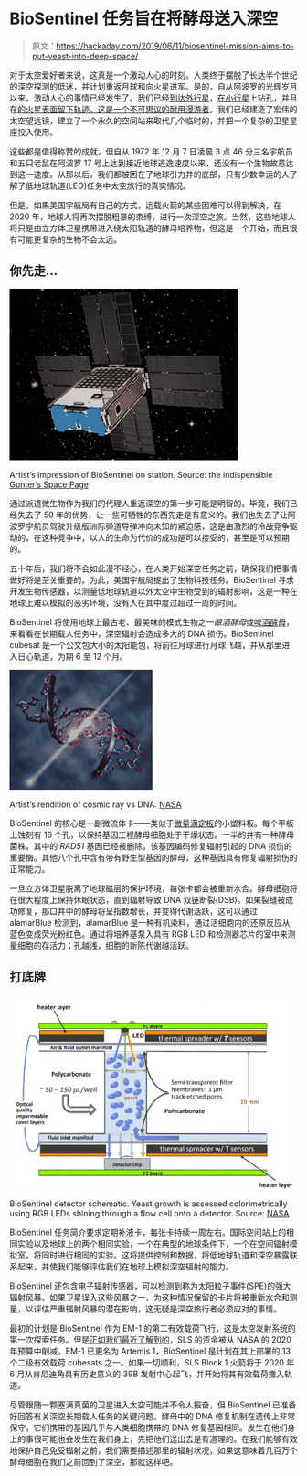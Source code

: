 # BioSentinel 任务旨在将酵母送入深空

> 原文：<https://hackaday.com/2019/06/11/biosentinel-mission-aims-to-put-yeast-into-deep-space/>

对于太空爱好者来说，这真是一个激动人心的时刻。人类终于摆脱了长达半个世纪的深空探测的低迷，并计划重返月球和向火星进军。是的，自从阿波罗的光辉岁月以来，激动人心的事情已经发生了。我们已经[到达外行星](https://hackaday.com/2018/05/25/hacking-when-it-counts-the-pioneer-missions/)，[在小行星](https://hackaday.com/2019/03/27/extraterrestrial-excavation-digging-holes-on-other-worlds/)上钻孔，并且在[的火星表面留下轨迹，这是一个不可思议的耐用漫游者](https://hackaday.com/2019/03/11/engineering-for-the-long-haul-the-nasa-way/)。我们已经建造了宏伟的太空望远镜，建立了一个永久的空间站来取代几个临时的，并把一个复杂的卫星星座投入使用。

这些都是值得称赞的成就，但自从 1972 年 12 月 7 日凌晨 3 点 46 分三名宇航员和五只老鼠在阿波罗 17 号上达到接近地球逃逸速度以来，还没有一个生物故意达到这一速度。从那以后，我们都被困在了地球引力井的底部，只有少数幸运的人了解了低地球轨道(LEO)任务中太空旅行的真实情况。

但是，如果美国宇航局有自己的方式，运载火箭的某些困难可以得到解决，在 2020 年，地球人将再次摆脱粗暴的束缚，进行一次深空之旅。当然，这些地球人将只是由立方体卫星携带进入绕太阳轨道的酵母培养物，但这是一个开始，而且很有可能更复杂的生物不会太远。

## 你先走…

[![](img/625482df43ce10a04300f5a8f1e153e7.png)](https://hackaday.com/wp-content/uploads/2019/05/biosentinel__2.jpg)

Artist’s impression of BioSentinel on station. Source: the indispensible [Gunter’s Space Page](https://space.skyrocket.de/doc_sdat/biosentinel.htm)

通过派遣微生物作为我们的代理人重返深空的第一步可能是明智的。毕竟，我们已经失去了 50 年的优势，让一些可牺牲的东西先走是有意义的。我们也失去了让阿波罗宇航员驾驶升级版洲际弹道导弹冲向未知的紧迫感，这是由激烈的冷战竞争驱动的，在这种竞争中，以人的生命为代价的成功是可以接受的，甚至是可以预期的。

五十年后，我们将不会如此漫不经心，在人类开始深空任务之前，确保我们把事情做好将是至关重要的。为此，美国宇航局提出了生物科技任务。BioSentinel 寻求开发生物传感器，以测量低地球轨道以外太空中生物受到的辐射影响，这是一种在地球上难以模拟的恶劣环境，没有人在其中度过超过一周的时间。

BioSentinel 将使用地球上最古老、最美味的模式生物之一*酿酒酵母*或[啤酒酵母](https://en.wikipedia.org/wiki/Saccharomyces_cerevisiae)，来看看在长期载人任务中，深空辐射会造成多大的 DNA 损伤。BioSentinel cubesat 是一个公文包大小的太阳能包，将前往月球进行月球飞越，并从那里进入日心轨道，为期 6 至 12 个月。

[![](img/c0b7e037930a06cb489ea24f397dea4f.png)](https://hackaday.com/wp-content/uploads/2019/06/dna.png)

Artist’s rendition of cosmic ray vs DNA. [NASA](https://www.nasa.gov/centers/ames/engineering/projects/biosentinel.html)

BioSentinel 的核心是一副微流体卡——类似于[微量滴定板](https://hackaday.com/2017/06/23/go-small-get-big-the-hack-that-revolutionized-bioscience/)的小塑料板。每个平板上蚀刻有 16 个孔，以保持基因工程酵母细胞处于干燥状态。一半的井有一种酵母菌株，其中的 *RAD51* 基因已经被删除，该基因编码修复辐射引起的 DNA 损伤的重要酶。其他八个孔中含有带有野生型基因的酵母，这种基因具有修复辐射损伤的正常能力。

一旦立方体卫星脱离了地球磁层的保护环境，每张卡都会被重新水合。酵母细胞将在很大程度上保持休眠状态，直到辐射导致 DNA 双链断裂(DSB)。如果裂缝被成功修复，那口井中的酵母将呈指数增长，并变得代谢活跃，这可以通过 alamarBlue 检测到，alamarBlue 是一种有机染料，通过活细胞内的还原反应从蓝色变成荧光粉红色。通过将培养基泵入具有 RGB LED 和检测器芯片的室中来测量细胞的存活力；孔越浅，细胞的新陈代谢越活跃。

## 打底牌

[![](img/022e3d103f91297df644f28e1d69e93c.png)](https://hackaday.com/wp-content/uploads/2019/05/biosentinel-detector.png)

BioSentinel detector schematic. Yeast growth is assessed colorimetrically using RGB LEDs shining through a flow cell onto a detector. Source: [NASA](http://mstl.atl.calpoly.edu/~bklofas/Presentations/DevelopersWorkshop2014/Ricco_BioSentinel.pdf)

BioSentinel 任务简介要求定期补液卡，每张卡持续一周左右。国际空间站上的相同实验以及地球上的两个相同实验，一个在典型的地球条件下，一个在空间辐射模拟室，将同时进行相同的实验。这将提供控制和数据，将低地球轨道和深空暴露联系起来，并使我们能够评估我们在地球上模拟深空辐射的能力。

BioSentinel 还包含电子辐射传感器，可以检测到称为太阳粒子事件(SPE)的强大辐射风暴。如果卫星误入这些风暴之一，为这种情况保留的卡片将被重新水合和测量，以评估严重辐射风暴的潜在影响，这无疑是深空旅行者必须应对的事情。

最初的计划是 BioSentinel 作为 EM-1 的第二有效载荷飞行，这是太空发射系统的第一次探索任务。但是[正如我们最近了解到的](https://hackaday.com/2019/03/13/proposed-nasa-budget-signals-changes-to-space-launch-system/)，SLS 的资金被从 NASA 的 2020 年预算中削减。EM-1 已更名为 Artemis 1，BioSentinel 是计划在其上部署的 13 个二级有效载荷 cubesats 之一。如果一切顺利，SLS Block 1 火箭将于 2020 年 6 月从肯尼迪角具有历史意义的 39B 发射中心起飞，并开始将其有效载荷撒入轨道。

尽管跟随一颗塞满真菌的卫星进入太空可能并不令人振奋，但 BioSentinel 已准备好回答有关深空长期载人任务的关键问题。酵母中的 DNA 修复机制在遗传上非常保守，它们携带的基因几乎与人类细胞携带的 DNA 修复基因相同。发生在他们身上的事很可能也会发生在我们身上，先把他们送出去是有道理的。在我们能够有效地保护自己免受辐射之前，我们需要描述那里的辐射状况，如果这意味着几百万个酵母细胞在我们之前回到了深空，那就这样吧。